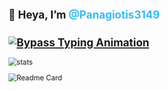 ## 👋 Heya, I’m <span style="color: #36bcf7;">@Panagiotis3149</span>

## [![Bypass Typing Animation](https://readme-typing-svg.herokuapp.com?size=40&lines=Bypass)](https://git.io/typing-svg)

![stats](https://github-readme-stats.vercel.app/api?username=Panagiotis3149&show_icons=true&theme=ambient_gradient&hide=["issues"])

![Readme Card](https://github-readme-stats.vercel.app/api/pin/?username=Panagiotis3149&repo=Neoclient&theme=ambient_gradient)
